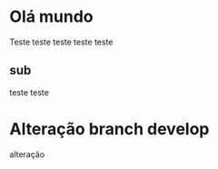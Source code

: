 # Olá mundo

Teste teste teste teste teste

## sub

teste teste

# Alteração branch develop
alteração